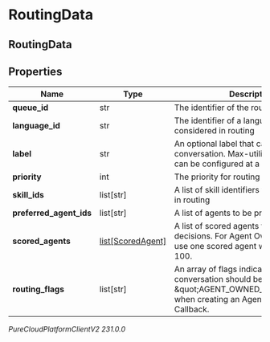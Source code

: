 # RoutingData

## RoutingData

## Properties

|Name | Type | Description | Notes|
|------------ | ------------- | ------------- | -------------|
| **queue_id** | str | The identifier of the routing queue | |
| **language_id** | str | The identifier of a language to be considered in routing | [optional] |
| **label** | str | An optional label that categorizes the conversation.  Max-utilization settings can be configured at a per-label level | [optional] |
| **priority** | int | The priority for routing | [optional] |
| **skill_ids** | list[str] | A list of skill identifiers to be considered in routing | [optional] |
| **preferred_agent_ids** | list[str] | A list of agents to be preferred in routing | [optional] |
| **scored_agents** | [list[ScoredAgent]](ScoredAgent) | A list of scored agents for routing decisions. For Agent Owned Callbacks use one scored agent with a score of 100. | [optional] |
| **routing_flags** | list[str] | An array of flags indicating how the conversation should be routed. Use \&quot;AGENT_OWNED_CALLBACK\&quot; when creating an Agent Owned Callback. | [optional] |



_PureCloudPlatformClientV2 231.0.0_
